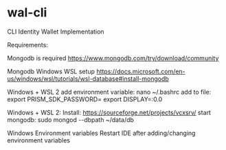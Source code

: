 # wal-cli
CLI Identity Wallet Implementation

Requirements:

Mongodb is required
https://www.mongodb.com/try/download/community

Mongodb Windows WSL setup
https://docs.microsoft.com/en-us/windows/wsl/tutorials/wsl-database#install-mongodb


Windows + WSL 2 add environment variable:
nano ~/.bashrc
add to file:
export PRISM_SDK_PASSWORD=<value>
export DISPLAY=<X11 Host>:0.0

Windows + WSL 2:
Install: https://sourceforge.net/projects/vcxsrv/
start mongodb:
sudo mongod --dbpath ~/data/db

Windows Environment variables
Restart IDE after adding/changing environment variables
